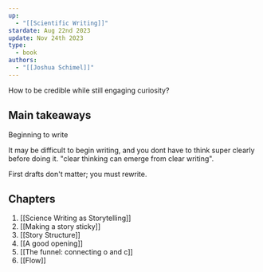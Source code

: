 ```yaml
---
up:
  - "[[Scientific Writing]]"
stardate: Aug 22nd 2023
update: Nov 24th 2023
type:
  - book
authors:
  - "[[Joshua Schimel]]"
---
```


How to be credible while still engaging curiosity?



## Main takeaways

Beginning to write

It may be difficult to begin writing, and you dont have to think super clearly before doing it. "clear thinking can emerge from clear writing".

First drafts don't matter; you must rewrite.

## Chapters
1. [[Science Writing as Storytelling]]
2. [[Making a story sticky]]
3. [[Story Structure]]
4. [[A good opening]]
5. [[The funnel: connecting o and c]]
6. [[Flow]]


